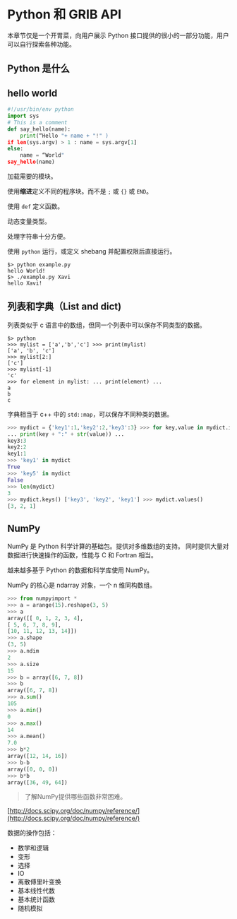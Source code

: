 # Python 和 GRIB API

本章节仅是一个开胃菜，向用户展示 Python 接口提供的很小的一部分功能，用户可以自行探索各种功能。

## Python 是什么

## hello world

```py
#!/usr/bin/env python
import sys
# This is a comment
def say_hello(name):
    print(“Hello "+ name + "!" )
if len(sys.argv) > 1 : name = sys.argv[1]
else:
    name = “World"
say_hello(name)
```

加载需要的模块。

使用**缩进**定义不同的程序块。而不是 `;` 或 `{}` 或 `END`。

使用 `def` 定义函数。

动态变量类型。

处理字符串十分方便。

使用 `python` 运行，或定义 shebang 并配置权限后直接运行。

```
$> python example.py
hello World!
$> ./example.py Xavi
hello Xavi!
```

## 列表和字典（List and dict)

列表类似于 c 语言中的数组，但同一个列表中可以保存不同类型的数据。

```
$> python
>>> mylist = ['a','b','c'] >>> print(mylist)
['a', 'b', 'c']
>>> mylist[2:]
['c']
>>> mylist[-1]
'c'
>>> for element in mylist: ... print(element) ...
a
b
c
```

字典相当于 c++ 中的 `std::map`，可以保存不同种类的数据。

```py
>>> mydict = {'key1':1,'key2':2,'key3':3} >>> for key,value in mydict.items():
... print(key + ":" + str(value)) ...
key3:3
key2:2
key1:1
>>> 'key1' in mydict
True
>>> 'key5' in mydict
False
>>> len(mydict)
3
>>> mydict.keys() ['key3', 'key2', 'key1'] >>> mydict.values()
[3, 2, 1]
```

## NumPy

NumPy 是 Python 科学计算的基础包。提供对多维数组的支持。
同时提供大量对数据进行快速操作的函数，性能与 C 和 Fortran 相当。

越来越多基于 Python 的数据和科学库使用 NumPy。

NumPy 的核心是 ndarray 对象，一个 n 维同构数组。

```py
>>> from numpyimport *
>>> a = arange(15).reshape(3, 5)
>>> a
array([[ 0, 1, 2, 3, 4],
[ 5, 6, 7, 8, 9],
[10, 11, 12, 13, 14]])
>>> a.shape
(3, 5)
>>> a.ndim
2
>>> a.size
15
>>> b = array([6, 7, 8])
>>> b
array([6, 7, 8])
>>> a.sum()
105
>>> a.min()
0
>>> a.max()
14
>>> a.mean()
7.0
>>> b*2
array([12, 14, 16])
>>> b-b
array([0, 0, 0])
>>> b*b
array([36, 49, 64])
```

> 了解NumPy提供哪些函数非常困难。

[http://docs.scipy.org/doc/numpy/reference/](http://docs.scipy.org/doc/numpy/reference/)

数据的操作包括：

- 数学和逻辑
- 变形
- 选择
- IO
- 离散傅里叶变换
- 基本线性代数
- 基本统计函数
- 随机模拟
